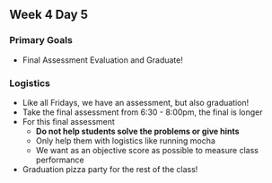 ## Week 4 Day 5

### Primary Goals
- Final Assessment Evaluation and Graduate!

### Logistics
- Like all Fridays, we have an assessment, but also graduation!
- Take the final assessment from 6:30 - 8:00pm, the final is longer
- For this final assessment
  - **Do not help students solve the problems or give hints**
  - Only help them with logistics like running mocha
  - We want as an objective score as possible to measure class performance
- Graduation pizza party for the rest of the class!
